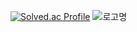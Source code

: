 [![Solved.ac Profile](http://mazassumnida.wtf/api/v2/generate_badge?boj=songbum13)](https://solved.ac/songbum13/)
![로고명](https://img.shields.io/badge/Python-#3776AB.svg?&style=for-the-badge&logo=Python&logoColor=#3776AB)
